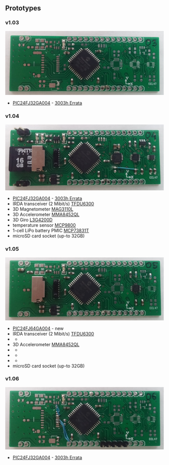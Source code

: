 ## Prototypes

### v1.03
![alt text](img/m03.jpg "Meduza v1.03")

* [PIC24FJ32GA004](http://ww1.microchip.com/downloads/en/DeviceDoc/39881e.pdf) - [3003h Errata](http://ww1.microchip.com/downloads/en/DeviceDoc/80000470h.pdf)

### v1.04
![alt text](img/m04.jpg "Meduza v1.04")

* [PIC24FJ32GA004](http://ww1.microchip.com/downloads/en/DeviceDoc/39881e.pdf) - [3003h Errata](http://ww1.microchip.com/downloads/en/DeviceDoc/80000470h.pdf)
* IRDA transceiver (2 Mibit/s) [TFDU6300](http://media.digikey.com/pdf/Data%20Sheets/Vishay%20Semiconductors/TFDU6300.pdf)
* 3D Magnetometer [MAG3110L](http://cache.freescale.com/files/sensors/doc/data_sheet/MAG3110.pdf)
* 3D Accelerometer [MMA8452QL](http://cache.freescale.com/files/sensors/doc/data_sheet/MMA8452Q.pdf)
* 3D Giro [L3G4200D](http://www.st.com/web/en/resource/technical/document/datasheet/CD00265057.pdf)
* temperature sensor [MCP9800](http://www.microchip.com/mymicrochip/filehandler.aspx?ddocname=en021183)
* 1-cell LiPo battery PMIC [MCP73831T](http://www.microchip.com/mymicrochip/filehandler.aspx?ddocname=en025112)
* microSD card socket (up-to 32GB)

### v1.05
![alt text](img/m05.jpg "Meduza v1.05")

* [PIC24FJ64GA004](http://ww1.microchip.com/downloads/en/DeviceDoc/39881e.pdf) - new
* IRDA transceiver (2 Mibit/s) [TFDU6300](http://media.digikey.com/pdf/Data%20Sheets/Vishay%20Semiconductors/TFDU6300.pdf)
* -
* 3D Accelerometer [MMA8452QL](http://cache.freescale.com/files/sensors/doc/data_sheet/MMA8452Q.pdf)
* -
* -
* -
* microSD card socket (up-to 32GB)


### v1.06
![alt text](img/m06.jpg "Meduza v1.06")

* [PIC24FJ32GA004](http://ww1.microchip.com/downloads/en/DeviceDoc/39881e.pdf) - [3003h Errata](http://ww1.microchip.com/downloads/en/DeviceDoc/80000470h.pdf)
